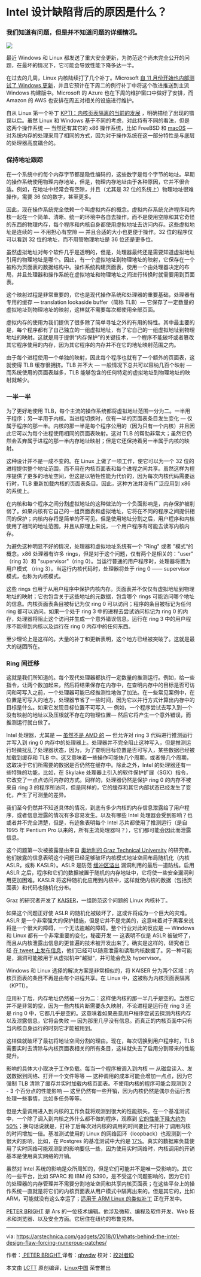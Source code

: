 Intel 设计缺陷背后的原因是什么？
============================================================

### 我们知道有问题，但是并不知道问题的详细情况。


![](https://cdn.arstechnica.net/wp-content/uploads/2015/06/intel-48-core-larrabee-probably-640x427.jpg)


最近 Windows 和 Linux 都发送了重大安全更新，为防范这个尚未完全公开的问题，在最坏的情况下，它可能会导致性能下降多达一半。

在过去的几周，Linux 内核陆续打了几个补丁。Microsoft [自 11 月份开始也内部测试了 Windows 更新][3]，并且它预计在下周二的例行补丁中将这个改进推送到主流  Windows 构建版中。Microsoft 的 Azure 也在下周的维护窗口中做好了安排，而 Amazon 的 AWS 也安排在周五对相关的设施进行维护。

自从 Linux 第一个补丁 [KPTI：内核页表隔离的当前的发展][4] ，明确描绘了出现的错误以后。虽然 Linux 和 Windows 基于不同的考虑，对此持有不同的看法，但是这两个操作系统 — 当然还有其它的 x86 操作系统，比如 FreeBSD 和 [macOS][5] — 对系统内存的处理采用了相同的方式，因为对于操作系统在这一部分特性是与底层的处理器高度耦合的。

### 保持地址跟踪

在一个系统中的每个内存字节都是隐性编码的，这些数字是每个字节的地址。早期的操作系统使用物理内存地址，但是，物理内存地址由于各种原因，它并不很合适。例如，在地址中经常会有空隙，并且（尤其是 32 位的系统上）物理地址很难操作，需要 36 位的数字，甚至更多。

因此，现在操作系统完全依赖一个叫虚拟内存的概念。虚拟内存系统允许程序和内核一起在一个简单、清晰、统一的环境中各自去操作。而不是使用空隙和其它奇怪的东西的物理内存，每个程序和内核自身都使用虚拟地址去访问内存。这些虚拟地址是连续的 — 不用担心有空隙 — 并且合适的大小也更便于操作。32 位的程序仅可以看到 32 位的地址，而不用管物理地址是 36 位还是更多位。

虽然虚拟地址对每个软件几乎是透明的，但是，处理器最终还是需要知道虚拟地址引用的物理地址是哪个。因此，有一个虚拟地址到物理地址的映射，它保存在一个被称为页面表的数据结构中。操作系统构建页面表，使用一个由处理器决定的布局，并且处理器和操作系统在虚拟地址和物理地址之间进行转换时就需要用到页面表。

这个映射过程是非常重要的，它也是现代操作系统和处理器的重要基础，处理器有专用的缓存 — translation lookaside buffer（简称 TLB）— 它保存了一定数量的虚拟地址到物理地址的映射，这样就不需要每次都使用全部页面。

虚拟内存的使用为我们提供了很多除了简单寻址之外的有用的特性。其中最主要的是，每个程序都有了自己独立的一组虚拟地址，有了它自己的一组虚拟地址到物理地址的映射。这就是用于提供“内存保护”的关键技术，一个程序不能破坏或者篡改其它程序使用的内存，因为其它程序的内存并不在它的地址映射范围之内。

由于每个进程使用一个单独的映射，因此每个程序也就有了一个额外的页面表，这就使得 TLB 缓存很拥挤。TLB  并不大 — 一般情况下总共可以容纳几百个映射 — 而系统使用的页面表越多，TLB 能够包含的任何特定的虚拟地址到物理地址的映射就越少。

### 一半一半

为了更好地使用 TLB，每个主流的操作系统都将虚拟地址范围一分为二。一半用于程序；另一半用于内核。当进程切换时，仅有一半的页面表条目发生变化 — 仅属于程序的那一半。内核的那一半是每个程序公用的（因为只有一个内核）并且因此它可以为每个进程使用相同的页面表映射。这对 TLB 的帮助非常大；虽然它仍然会丢弃属于进程的那一半内存地址映射；但是它还保持着另一半属于内核的映射。

这种设计并不是一成不变的。在 Linux 上做了一项工作，使它可以为一个 32 位的进程提供整个地址范围，而不用在内核页面表和每个进程之间共享。虽然这样为程序提供了更多的地址空间，但这是以牺牲性能为代价的，因为每次内核代码需要运行时，TLB 重新加载内核的页面表条目。因此，这种方法并没有广泛应用到 x86 的系统上。

在内核和每个程序之间分割虚拟地址的这种做法的一个负面影响是，内存保护被削弱了。如果内核有它自己的一组页面表和虚拟地址，它将在不同的程序之间提供相同的保护；内核内存将是简单的不可见。但是使用地址分割之后，用户程序和内核使用了相同的地址范围，并且从原理上来说，一个用户程序有可能去读写内核内存。

为避免这种明显不好的情况，处理器和虚拟地址系统有一个 “Ring" 或者 ”模式“的概念。x86 处理器有许多 rings，但是对于这个问题，仅有两个是相关的："user" （ring 3）和 "supervisor"（ring 0）。当运行普通的用户程序时，处理器将置为用户模式 （ring 3）。当运行内核代码时，处理器将处于 ring 0 —— supervisor 模式，也称为内核模式。

这些 rings 也用于从用户程序中保护内核内存。页面表并不仅仅有虚拟地址到物理地址的映射；它也包含关于这些地址的元数据，包含哪个 rings 可能访问哪个地址的信息。内核页面表条目被标记为仅 ring 0 可以访问；程序的条目被标记为任何 ring 都可以访问。如果一个处于 ring 3 中的进程去尝试访问标记为 ring 0 的内存，处理器将阻止这个访问并生成一个意外错误信息。运行在 ring 3 中的用户程序不能得到内核以及运行在 ring 0 内存中的任何东西。

至少理论上是这样的。大量的补丁和更新表明，这个地方已经被突破了。这就是最大的谜团所在。

### Ring 间迁移

这就是我们所知道的。每个现代处理器都执行一定数量的推测运行。例如，给一些指令，让两个数加起来，然后将结果保存在内存中，在查明内存中的目标是否可访问和可写入之前，一个处理器可能已经推测性地做了加法。在一些常见案例中，在位置是可写入的地方，处理器节省了一些时间，因为它以并行方式计算出内存中的目标是什么。如果它发现目标位置不可写入 — 例如，一个程序尝试去写入到一个没有映射的地址以及压根就不存在的物理位置— 然后它将产生一个意外错误，而推测运行就白做了。

Intel 处理器，尤其是 — [虽然不是 AMD 的][6] — 但允许对 ring 3 代码进行推测运行并写入到 ring 0 内存中的处理器上。处理器并不完全阻止这种写入，但是推测运行轻微扰乱了处理器状态，因为，为了查明目标位置是否可写入，某些数据已经被加载到缓存和 TLB 中。这又意味着一些操作可能快几个周期，或者慢几个周期，这取决于它们所需要的数据是否仍然在缓存中。除此之外，Intel 的处理器还有一些特殊的功能，比如，在 Skylake 处理器上引入的软件保护扩展（SGX）指令，它改变了一点点访问内存的方式。同样的，处理器仍然是保护 ring 0 的内存不被来自 ring 3 的程序所访问，但是同样的，它的缓存和其它内部状态已经发生了变化，产生了可测量的差异。

我们至今仍然并不知道具体的情况，到底有多少内核的内存信息泄露给了用户程序，或者信息泄露的情况有多容易发生。以及有哪些 Intel 处理器会受到影响？也或者并不完全清楚，但是，有迹象表明每个 Intel 芯片都使用了推测运行（是自 1995 年 Pentium Pro 以来的，所有主流处理器吗？），它们都可能会因此而泄露信息。

这个问题第一次被披露是由来自 [奥地利的 Graz Technical University][7] 的研究者。他们披露的信息表明这个问题已经足够破坏内核模式地址空间布局随机化（内核 ASLR，或称 KASLR）。ASLR 是防范 [缓冲区溢出][8] 漏洞利用的最后一道防线。启用 ASLR 之后，程序和它们的数据被置于随机的内存地址中，它将使一些安全漏洞利用更加困难。KASLR 将这种随机化应用到内核中，这样就使内核的数据（包括页面表）和代码也随机化分布。

Graz 的研究者开发了 [KAISER][9]，一组防范这个问题的 Linux 内核补丁。

如果这个问题正好使 ASLR 的随机化被破坏了，这或许将成为一个巨大的灾难。ASLR 是一个非常强大的保护措施，但是它并不是完美的，这意味着对于黑客来说将是一个很大的障碍，一个无法逾越的障碍。整个行业对此的反应是 — Windows 和 Linux 都有一个非常重要的变化，秘密开发 — 这表明不仅是 ASLR 被破坏了，而且从内核泄露出信息的更普遍的技术被开发出来了。确实是这样的，研究者已经 [在 tweet 上发布信息][10]，他们已经可以随意泄露和读取内核数据了。另一种可能是，漏洞可能被用于从虚拟机中”越狱“，并可能会危及 hypervisor。

Windows 和 Linux 选择的解决方案是非常相似的，将 KAISER 分为两个区域：内核页面表的条目不再是由每个进程共享。在 Linux 中，这被称为内核页面表隔离（KPTI）。

应用补丁后，内存地址仍然被一分为二：这样使内核的那一半几乎是空的。当然它并不是非常的空，因为一些内核片断需要永久映射，不论进程是运行在 ring 3 还是 ring 0 中，它都几乎是空的。这意味着如果恶意用户程序尝试去探测内核内存以及泄露信息，它将会失败 — 因为那里几乎没有信息。而真正的内核页面中只有当内核自身运行的时刻它才能被用到。

这样做就破坏了最初将地址空间分割的理由。现在，每次切换到用户程序时，TLB 需要实时去清除与内核页面表相关的所有条目，这样就失去了启用分割带来的性能提升。

影响的具体大小取决于工作负载。每当一个程序被调入到内核 — 从磁盘读入、发送数据到网络、打开一个文件等等 — 这种调用的成本可能会增加一点点，因为它强制 TLB 清除了缓存并实时加载内核页面表。不使用内核的程序可能会观测到 2 - 3 个百分点的性能影响 — 这里仍然有一些开销，因为内核仍然是偶尔会运行去处理一些事情，比如多任务等等。

但是大量调用进入到内核的工作负载将观测到很大的性能损失。在一个基准测试中，一个除了调入到内核之外什么都不做的程序，观察到 [它的性能下降大约为 50%][11]；换句话说就是，打补丁后每次对内核的调用的时间要比不打补丁调用内核的时间增加一倍。基准测试使用的 Linux 的网络回环（loopback）也观测到一个很大的影响，比如，在 Postgres 的基准测试中大约是 [17%][12]。真实的数据库负载使用了实时网络可能观测到的影响要低一些，因为使用实时网络时，内核调用的开销基本是使用真实网络的开销。

虽然对 Intel 系统的影响是众所周知的，但是它们可能并不是唯一受影响的。其它的一些平台，比如 SPARC 和 IBM 的 S390，是不受这个问题影响的，因为它们的处理器的内存管理并不需要分割地址空间和共享内核页面表；在这些平台上的操作系统一直就是将它们的内核页面表从用户模式中隔离出来的。但是其它的，比如  ARM，可能就没有这么幸运了；[适用于 ARM Linux 的类似补丁][13] 正在开发中。

<aside class="ad_native" id="ad_xrail_native" style="box-sizing: inherit;"></aside>

[][15][PETER BRIGHT][14] 是 Ars 的一位技术编辑。他涉及微软、编程及软件开发、Web 技术和浏览器、以及安全方面。它居住在纽约的布鲁克林。

--------------------------------------------------------------------------------

via: https://arstechnica.com/gadgets/2018/01/whats-behind-the-intel-design-flaw-forcing-numerous-patches/

作者：[ PETER BRIGHT ][a]
译者：[qhwdw](https://github.com/qhwdw)
校对：[校对者ID](https://github.com/校对者ID)

本文由 [LCTT](https://github.com/LCTT/TranslateProject) 原创编译，[Linux中国](https://linux.cn/) 荣誉推出

[a]:https://arstechnica.com/author/peter-bright/
[1]:https://arstechnica.com/author/peter-bright/
[2]:https://arstechnica.com/gadgets/2018/01/whats-behind-the-intel-design-flaw-forcing-numerous-patches/?comments=1
[3]:https://twitter.com/aionescu/status/930412525111296000
[4]:https://linux.cn/article-9201-1.html
[5]:https://twitter.com/aionescu/status/948609809540046849
[6]:https://lkml.org/lkml/2017/12/27/2
[7]:https://gruss.cc/files/kaiser.pdf
[8]:https://arstechnica.com/information-technology/2015/08/how-security-flaws-work-the-buffer-overflow/
[9]:https://github.com/IAIK/KAISER
[10]:https://twitter.com/brainsmoke/status/948561799875502080
[11]:https://twitter.com/grsecurity/status/947257569906757638
[12]:https://www.postgresql.org/message-id/20180102222354.qikjmf7dvnjgbkxe@alap3.anarazel.de
[13]:https://lwn.net/Articles/740393/
[14]:https://arstechnica.com/author/peter-bright
[15]:https://arstechnica.com/author/peter-bright
